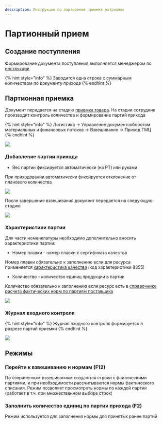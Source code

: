 ```yaml
---
description: Инструкция по партионной приемке матриалов
---
```


# Партионный прием

## Создание поступления

Формирование документа поступления выполняется менеджером по [инструкции ](../)

{% hint style="info" %}
Заводится одна строка с суммарным количеством по документу прихода
{% endhint %}

## Партионная приемка

Документ передается на стадию [приемка товара](../../biznes-processy-prikhoda/). На стадии сотрудник производит контроль количества и формирование партий прихода

{% hint style="info" %}
Логистика → Управление документооборотом материальных и финансовых потоков → Взвешивание → Приход ТМЦ
{% endhint %}

![](<../../../../.gitbook/assets/0 (86).png>)

### Добавление партии прихода

* Вес партии фиксируется автоматически (на РТ) или руками

При приходовании автоматически фиксируется отклонение от планового количества

![](<../../../../.gitbook/assets/1 (76).png>)

После завершение взвешивания документ передается на следующую стадию

![](<../../../../.gitbook/assets/2 (66).png>)

### Характеристики партии

Для части номенклатуры необходимо дополнительно вносить характеристики партии:

* Номер плавки - номер плавки с сертификата качества

Номер плавки обязательно к заполнению если для ресурса применяется [характеристика качества](../../../../upravlenie-kachestvom/nsi/kharakteristiki-kachestva/) (код характеристики 8355)

* Количество - количество единиц продукции в партии

Количество обязательно к заполнению если ресурс есть в [справочнике расчета фактических норм по партиям поставщика](../../../dokumenty-vyrabotki/uchet-po-vesu-partii/uchet-po-vesu-partii-na-tk/spravochnik-raschet-fakt-norm.md)

![](<../../../../.gitbook/assets/image (971).png>)

### Журнал входного контроля

{% hint style="info" %}
Журнал входного контроля формируется в разрезе партий приемки
{% endhint %}

![](<../../../../.gitbook/assets/3 (70).png>)

## Режимы

### Перейти к взвешиванию и нормам (F12)

По сохраненным взвешиваниям создаются строки с фактическими партиями, и при необходимости рассчитываются нормы фактического списания. Режим позволяет просмотреть нормы по каждой партии (работает в т.ч. при множественном выборе строк)

### Заполнить количество единиц по партии прихода (F2)

Режим используется для заполнения нормы для принятых ранее партий
